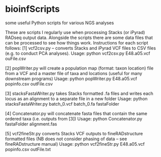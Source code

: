 # bioinfScripts
some useful Python scripts for various NGS analyses

These are scripts I regularly use when processing Stacks (or iPyrad) RADseq output data. Alongside the scripts there are some data files that can be processed to see how things work. Instructions for each script follows:
[1] vcf2csv.py – converts Stacks and iPyrad VCF files to CSV files (e.g. to conduct PCA analyses). 
Usage: python vcf2csv.py E48.a05.vcf ouFile.csv

[2] popWriter.py will create a population map (format: taxon <tab> location) file from a VCF and a master file of taxa and locations (useful for many downstream programs)
Usage: python popWriter.py E48.a05.vcf popinfo.csv outFile.csv

[3] stacksFastaWriter.py takes Stacks formatted .fa files and writes each locus as an alignment to a separate file in a new folder
Usage: python stacksFastaWriter.py batch_0.vcf batch_0.fa fastaFolder

[4] Concatenator.py will concatenate fasta files that contain the same ordered taxa (i.e. outputs from [3])
Usage: python Concatenator.py fastaFolder alignment.fas

[5] vcf2fineStr.py converts Stacks VCF outputs to fineRADstructure formatted files (NB does not consider phasing of data – see fineRADstructure manual)
Usage: python vcf2fineStr.py E48.a05.vcf popinfo.csv outFile.txt

